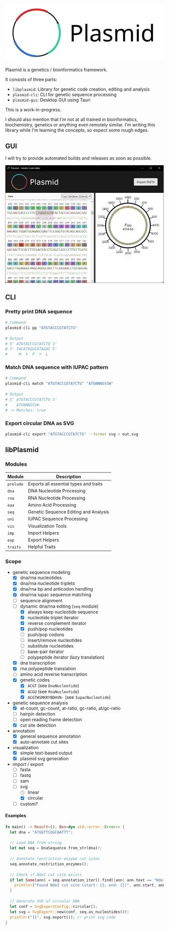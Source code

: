 ![Plasmid Logo](./logo_header.svg)

Plasmid is a genetics / bioinformatics framework.<br>

It consists of three parts:
- `libplasmid`: Library for genetic code creation, editing and analysis
- `plasmid-cli`: CLI for genetic sequence processing
- `plasmid-gui`: Desktop GUI using Tauri

This is a work-in-progress.

I should also mention that I'm not at all trained in bioinformatics, biochemistry, genetics or anything even remotely similar. I'm writing this library while I'm learning the concepts, so expect some rough edges.

## GUI

I will try to provide automated builds and releases as soon as possible.

![Plasmid Desktop Screenshot](./gui.png)

## CLI

### Pretty print DNA sequence

```sh
# Command
plasmid-cli pp "ATGTACCCGTATCTG"

# Output
# 5' ATGTACCCGTATCTG 3'
# 3' TACATGGGCATAGAC 5'
#     M  Y  P  Y  L
```

### Match DNA sequence with IUPAC pattern

```sh
# Command
plasmid-cli match "ATGTACCCGTATCTG" "ATGNNNSSSW"

# Output
# 5' ATGTACCCGTATCTG 3'
#    ATGNNNSSSW   
# -> Matches: true
```

### Export circular DNA as SVG

```sh
plasmid-cli export "ATGTACCCGTATCTG" --format svg > out.svg
```

## libPlasmid

### Modules

| Module   | Description |
| -------- | ----------- |
| `prelude`| Exports all essential types and traits |
| `dna`    | DNA Nucleotide Processing |
| `rna`    | RNA Nucleotide Processing |
| `eaa`    | Amino Acid Processing |
| `seq`    | Genetic Sequence Editing and Analysis |
| `uni`    | IUPAC Sequence Processing |
| `vis`    | Visualization Tools |
| `imp`    | Import Helpers |
| `exp`    | Export Helpers |
| `traits` | Helpful Traits |

### Scope

- genetic sequence modeling
  - [x] dna/rna nucleotides
  - [x] dna/rna nucleotide triplets
  - [x] dna/rna bp and anticodon handling
  - [x] dna/rna iupac sequence matching
  - [ ] sequence alignment
  - [ ] dynamic dna/rna editing (`seq` module)
    - [x] always keep nucleotide sequence
    - [x] nucleotide triplet iterator
    - [x] reverse complement iterator
    - [x] push/pop nucleotides
    - [ ] push/pop codons
    - [ ] insert/remove nucleotides
    - [ ] substitute nucleotides
    - [ ] base-pair iterator
    - [ ] polypeptide iterator (lazy translation)
  - [x] dna transcription
  - [x] rna polypeptide translation
  - [ ] amino acid reverse transcription
  - [x] genetic codes
    - [x] `ACGT` (see `DnaNucleotide`)
    - [x] `ACGU` (see `RnaNucleotide`)
    - [x] `ACGTWSMKRYBDHVN-` (see `IupacNucleotide`)
- genetic sequence analysis
  - [x] at-count, gc-count, at-ratio, gc-ratio, at/gc-ratio
  - [ ] hairpin detection
  - [ ] open reading frame detection
  - [x] cut site detection
- annotation
  - [x] general sequence annotation
  - [x] auto-annotate cut sites
- visualization
  - [x] simple text-based output
  - [x] plasmid svg generation
- import / export
  - [ ] fasta
  - [ ] fastq
  - [ ] sam
  - [ ] svg
    - [ ] linear
    - [x] circular
  - [ ] custom?

#### Examples

```rs
fn main() -> Result<(), Box<dyn std::error::Error>> {
  let dna = "ATGGTTCGGCAATTT";

  // Load DNA from string
  let mut seq = DnaSequence.from_str(dna)?;

  // Annotate restriction enzyme cut sites
  seq.annotate_restriction_enzymes();

  // Check if NdeI cut site exists
  if let Some(ann) = seq.annotation_iter().find(|ann| ann.text == "NdeI") {
    println!("Found NdeI cut site (start: {}; end: {})", ann.start, ann.end);
  }

  // Generate SVG of circular DNA
  let conf = SvgExportConfig::circular();
  let svg = SvgExport::new(conf, seq.as_nucleotides());
  println!("{}", svg.export()); // print svg code
}
```

